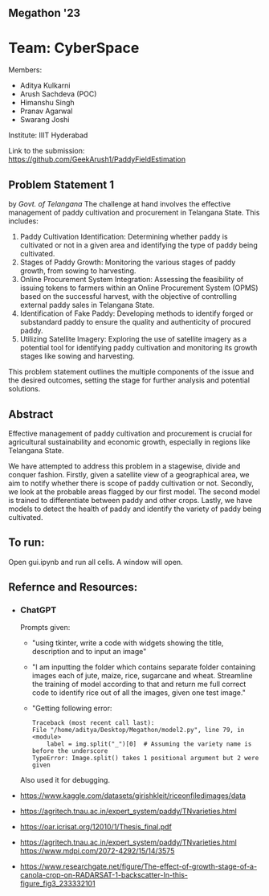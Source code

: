 ## Megathon '23
# Team: CyberSpace
Members:
-   Aditya Kulkarni
-   Arush Sachdeva (POC)
-   Himanshu Singh
-   Pranav Agarwal
-   Swarang Joshi

Institute: IIIT Hyderabad

Link to the submission: https://github.com/GeekArush1/PaddyFieldEstimation
## Problem Statement 1
by _Govt. of Telangana_
The challenge at hand involves the effective management of paddy cultivation and procurement in Telangana State. This includes:
1.	Paddy Cultivation Identification: Determining whether paddy is cultivated or not in a given area and identifying the type of paddy being cultivated.
2.	Stages of Paddy Growth: Monitoring the various stages of paddy growth, from sowing to harvesting.
3.	Online Procurement System Integration: Assessing the feasibility of issuing tokens to farmers within an Online Procurement System (OPMS) based on the successful harvest, with the objective of controlling external paddy sales in Telangana State.
4.	Identification of Fake Paddy: Developing methods to identify forged or substandard paddy to ensure the quality and authenticity of procured paddy.
5.	Utilizing Satellite Imagery: Exploring the use of satellite imagery as a potential tool for identifying paddy cultivation and monitoring its growth stages like sowing and harvesting.

This problem statement outlines the multiple components of the issue and the desired outcomes, setting the stage for further analysis and potential solutions.

## Abstract
Effective management of paddy cultivation and procurement is crucial for agricultural sustainability and economic growth, especially in regions like Telangana State. 

We have attempted to address this problem in a stagewise, divide and conquer fashion. Firstly, given a satellite view of a geographical area, we aim to notify whether there is scope of paddy cultivation or not. Secondly, we look at the probable areas flagged by our first model. The second model is trained to differentiate between paddy and other crops. Lastly, we have models to detect the health of paddy and identify the variety of paddy being cultivated.

## To run:
Open gui.ipynb and run all cells. A window will open.

## Refernce and Resources:
-   ### ChatGPT
    Prompts given:
    -   "using tkinter, write a code with widgets showing the title, description and to input an image"
    - "I am inputting the folder which contains separate folder containing images each of jute, maize, rice, sugarcane and wheat. Streamline the training of model according to that and return me full correct code to identify rice out of all the images, given one test image."
    - "Getting following error:

        ```
        Traceback (most recent call last):
        File "/home/aditya/Desktop/Megathon/model2.py", line 79, in <module>
            label = img.split("_")[0]  # Assuming the variety name is before the underscore
        TypeError: Image.split() takes 1 positional argument but 2 were given
        ```
    Also used it for debugging.

-  https://www.kaggle.com/datasets/girishkleit/riceonfiledimages/data
- https://agritech.tnau.ac.in/expert_system/paddy/TNvarieties.html

-   https://oar.icrisat.org/12010/1/Thesis_final.pdf
-   https://agritech.tnau.ac.in/expert_system/paddy/TNvarieties.html
https://www.mdpi.com/2072-4292/15/14/3575
-   https://www.researchgate.net/figure/The-effect-of-growth-stage-of-a-canola-crop-on-RADARSAT-1-backscatter-In-this-figure_fig3_233332101

